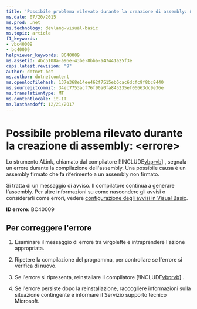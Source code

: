 ```yaml
---
title: 'Possibile problema rilevato durante la creazione di assembly: &lt;errore&gt;'
ms.date: 07/20/2015
ms.prod: .net
ms.technology: devlang-visual-basic
ms.topic: article
f1_keywords:
- vbc40009
- bc40009
helpviewer_keywords: BC40009
ms.assetid: 4bc5108a-a96e-43be-8bba-a47441a25f3e
caps.latest.revision: "9"
author: dotnet-bot
ms.author: dotnetcontent
ms.openlocfilehash: 137e368e14ee462f7515eb6cac6dcfc9f8bc8440
ms.sourcegitcommit: 34ec7753acf76f90a0fa845235ef06663dc9e36e
ms.translationtype: MT
ms.contentlocale: it-IT
ms.lasthandoff: 12/21/2017
---
```

# <a name="possible-problem-detected-while-building-assembly-lterrorgt"></a>Possibile problema rilevato durante la creazione di assembly: &lt;errore&gt;
Lo strumento ALink, chiamato dal compilatore [!INCLUDE[vbprvb](~/includes/vbprvb-md.md)] , segnala un errore durante la compilazione dell'assembly. Una possibile causa è un assembly firmato che fa riferimento a un assembly non firmato.  
  
 Si tratta di un messaggio di avviso. Il compilatore continua a generare l'assembly. Per altre informazioni su come nascondere gli avvisi o considerarli come errori, vedere [configurazione degli avvisi in Visual Basic](/visualstudio/ide/configuring-warnings-in-visual-basic).  
  
 **ID errore:** BC40009  
  
## <a name="to-correct-this-error"></a>Per correggere l'errore  
  
1.  Esaminare il messaggio di errore tra virgolette e intraprendere l'azione appropriata.  
  
2.  Ripetere la compilazione del programma, per controllare se l'errore si verifica di nuovo.  
  
3.  Se l'errore si ripresenta, reinstallare il compilatore [!INCLUDE[vbprvb](~/includes/vbprvb-md.md)] .  
  
4.  Se l'errore persiste dopo la reinstallazione, raccogliere informazioni sulla situazione contingente e informare il Servizio supporto tecnico Microsoft.  
  

